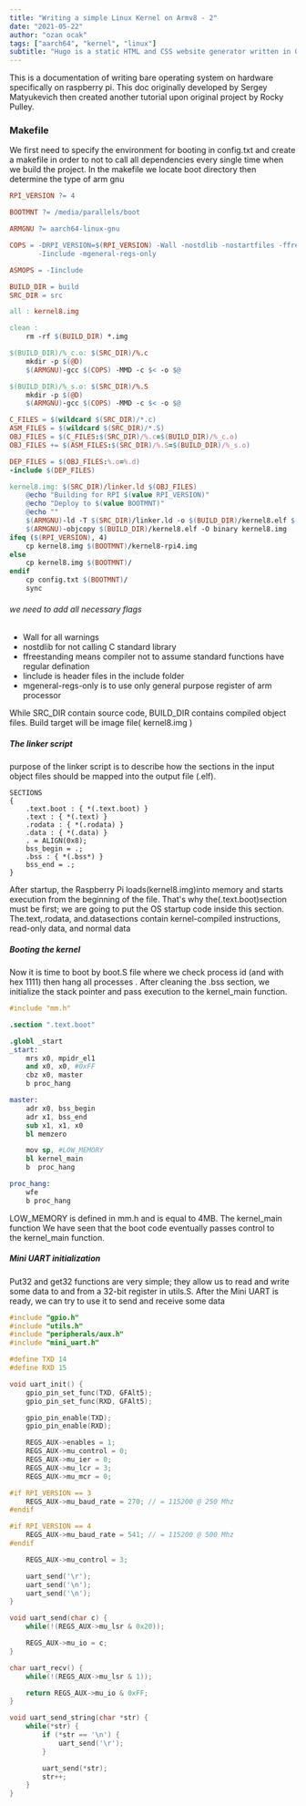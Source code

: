 ```yaml
---
title: "Writing a simple Linux Kernel on Armv8 - 2"
date: "2021-05-22"
author: "ozan ocak"
tags: ["aarch64", "kernel", "linux"]
subtitle: "Hugo is a static HTML and CSS website generator written in Go. It is optimized for speed, ease of use, and configurability...."
---
```


This is a documentation of writing bare operating system on hardware specifically on raspberry pi. This doc originally developed by Sergey Matyukevich then created another tutorial upon original project by Rocky Pulley.

<h3>Makefile</h3> 
We first need to specify the environment for booting in config.txt and create a makefile in order to not to call all dependencies every single time when we build the project. In the makefile we locate boot directory then determine the type of arm gnu

```Makefile
RPI_VERSION ?= 4

BOOTMNT ?= /media/parallels/boot

ARMGNU ?= aarch64-linux-gnu

COPS = -DRPI_VERSION=$(RPI_VERSION) -Wall -nostdlib -nostartfiles -ffreestanding \
	   -Iinclude -mgeneral-regs-only

ASMOPS = -Iinclude

BUILD_DIR = build
SRC_DIR = src

all : kernel8.img

clean :
	rm -rf $(BUILD_DIR) *.img

$(BUILD_DIR)/%_c.o: $(SRC_DIR)/%.c
	mkdir -p $(@D)
	$(ARMGNU)-gcc $(COPS) -MMD -c $< -o $@

$(BUILD_DIR)/%_s.o: $(SRC_DIR)/%.S
	mkdir -p $(@D)
	$(ARMGNU)-gcc $(COPS) -MMD -c $< -o $@

C_FILES = $(wildcard $(SRC_DIR)/*.c)
ASM_FILES = $(wildcard $(SRC_DIR)/*.S)
OBJ_FILES = $(C_FILES:$(SRC_DIR)/%.c=$(BUILD_DIR)/%_c.o)
OBJ_FILES += $(ASM_FILES:$(SRC_DIR)/%.S=$(BUILD_DIR)/%_s.o)

DEP_FILES = $(OBJ_FILES:%.o=%.d)
-include $(DEP_FILES)

kernel8.img: $(SRC_DIR)/linker.ld $(OBJ_FILES)
	@echo "Building for RPI $(value RPI_VERSION)"
	@echo "Deploy to $(value BOOTMNT)"
	@echo ""
	$(ARMGNU)-ld -T $(SRC_DIR)/linker.ld -o $(BUILD_DIR)/kernel8.elf $(OBJ_FILES)
	$(ARMGNU)-objcopy $(BUILD_DIR)/kernel8.elf -O binary kernel8.img
ifeq ($(RPI_VERSION), 4)
	cp kernel8.img $(BOOTMNT)/kernel8-rpi4.img
else
	cp kernel8.img $(BOOTMNT)/
endif
	cp config.txt $(BOOTMNT)/
	sync
```

###### we need to add all necessary flags

- Wall for all warnings
- nostdlib for not calling C standard library
- ffreestanding means compiler not to assume standard functions have regular defination
- linclude is header files in the include folder
- mgeneral-regs-only is to use only general purpose register of arm processor

While SRC_DIR contain source code, BUILD_DIR contains compiled object files. Build target will be image file( kernel8.img )

<h5>The linker script</h5>
purpose of the linker script is to describe how the sections in the input object files should be mapped into the output file (.elf).

```linker.ld
SECTIONS
{
    .text.boot : { *(.text.boot) }
    .text : { *(.text) }
    .rodata : { *(.rodata) }
    .data : { *(.data) }
    . = ALIGN(0x8);
    bss_begin = .;
    .bss : { *(.bss*) }
    bss_end = .;
}
```

After startup, the Raspberry Pi loads(kernel8.img)into memory and starts execution from the beginning of the file. That's why the(.text.boot)section must be first; we are going to put the OS startup code inside this section. The.text,.rodata, and.datasections contain kernel-compiled instructions, read-only data, and normal data

<h5>Booting the kernel</h5>
Now it is time to boot by boot.S file where we check process id (and with hex 1111)  then hang all processes . After cleaning the .bss section, we initialize the stack pointer and pass execution to the kernel_main function.

```boot.S
#include "mm.h"

.section ".text.boot"

.globl _start
_start:
    mrs x0, mpidr_el1
    and x0, x0, #0xFF
    cbz x0, master
    b proc_hang

master:
    adr x0, bss_begin
    adr x1, bss_end
    sub x1, x1, x0
    bl memzero

    mov sp, #LOW_MEMORY
    bl kernel_main
    b  proc_hang

proc_hang:
    wfe
    b proc_hang
```

LOW_MEMORY is defined in mm.h and is equal to 4MB.
The kernel_main function
We have seen that the boot code eventually passes control to the kernel_main function.

<h5>Mini UART initialization</h5>

Put32 and get32 functions are very simple; they allow us to read and write some data to and from a 32-bit register in utils.S. After the Mini UART is ready, we can try to use it to send and receive some data

```mini_uart.c
#include "gpio.h"
#include "utils.h"
#include "peripherals/aux.h"
#include "mini_uart.h"

#define TXD 14
#define RXD 15

void uart_init() {
    gpio_pin_set_func(TXD, GFAlt5);
    gpio_pin_set_func(RXD, GFAlt5);

    gpio_pin_enable(TXD);
    gpio_pin_enable(RXD);

    REGS_AUX->enables = 1;
    REGS_AUX->mu_control = 0;
    REGS_AUX->mu_ier = 0;
    REGS_AUX->mu_lcr = 3;
    REGS_AUX->mu_mcr = 0;

#if RPI_VERSION == 3
    REGS_AUX->mu_baud_rate = 270; // = 115200 @ 250 Mhz
#endif

#if RPI_VERSION == 4
    REGS_AUX->mu_baud_rate = 541; // = 115200 @ 500 Mhz
#endif

    REGS_AUX->mu_control = 3;

    uart_send('\r');
    uart_send('\n');
    uart_send('\n');
}

void uart_send(char c) {
    while(!(REGS_AUX->mu_lsr & 0x20));

    REGS_AUX->mu_io = c;
}

char uart_recv() {
    while(!(REGS_AUX->mu_lsr & 1));

    return REGS_AUX->mu_io & 0xFF;
}

void uart_send_string(char *str) {
    while(*str) {
        if (*str == '\n') {
            uart_send('\r');
        }

        uart_send(*str);
        str++;
    }
}
```
